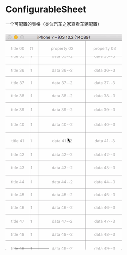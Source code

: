 # ConfigurableSheet
一个可配置的表格（类似汽车之家查看车辆配置）
###
![image](https://github.com/XY-Wing/ConfigurableSheet/blob/master/GIF/ConfigurableSheet.gif)
